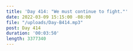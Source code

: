 ```yaml
---
title: 'Day 414: "We must continue to fight."'
date: 2022-03-09 15:15:00 -08:00
file: "/uploads/Day-B414.mp3"
post: Day 414
duration: '00:03:50'
length: 3377340
---
```


